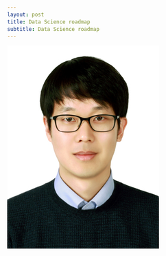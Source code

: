 ```yaml
---
layout: post
title: Data Science roadmap
subtitle: Data Science roadmap
---
```


![alt text](../img/photo.jpg)
